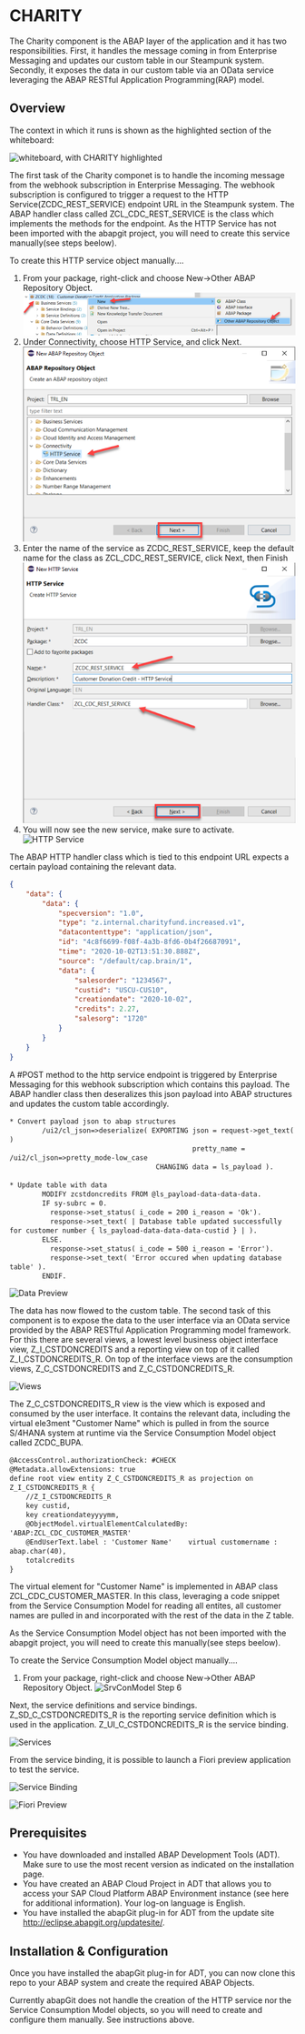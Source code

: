 # CHARITY

The Charity component is the ABAP layer of the application and it has two responsibilities. First, it handles the message coming in from Enterprise Messaging and updates our custom table in our Steampunk system.  Secondly, it exposes the data in our custom table via an OData service leveraging the ABAP RESTful Application Programming(RAP) model.

## Overview

The context in which it runs is shown as the highlighted section of the whiteboard:

![whiteboard, with CHARITY highlighted](./images/whiteboard-charity.jpg)

The first task of the Charity componet is to handle the incoming message from the webhook subscription in Enterprise Messaging. The webhook subscription is configured to trigger a request to the HTTP Service(ZCDC_REST_SERVICE) endpoint URL in the Steampunk system.  The ABAP handler class called ZCL_CDC_REST_SERVICE is the class which implements the methods for the endpoint.  As the HTTP Service has not been imported with the abapgit project, you will need to create this service manually(see steps beelow).

To create this HTTP service object manually....
1. From your package, right-click and choose New->Other ABAP Repository Object.
![HTTP Srv Step 1](./images/http_service_def_1_1.png)
2. Under Connectivity, choose HTTP Service, and click Next.
![HTTP Srv Step 2](./images/http_service_def_1_2.png)
3. Enter the name of the service as ZCDC_REST_SERVICE, keep the default name for the class as ZCL_CDC_REST_SERVICE, click Next, then Finish
![HTTP Srv Step 3](./images/http_service_def_1_3.png)
4. You will now see the new service, make sure to activate.
![HTTP Service](./images/httpservice.jpg)

The ABAP HTTP handler class which is tied to this endpoint URL expects a certain payload containing the relevant data. 

```json
{
    "data": {
        "data": {
            "specversion": "1.0",
            "type": "z.internal.charityfund.increased.v1",
            "datacontenttype": "application/json",
            "id": "4c8f6699-f08f-4a3b-8fd6-0b4f26687091",
            "time": "2020-10-02T13:51:30.888Z",
            "source": "/default/cap.brain/1",
            "data": {
                "salesorder": "1234567",
                "custid": "USCU-CUS10",
                "creationdate": "2020-10-02",
                "credits": 2.27,
                "salesorg": "1720"
            }
        }
    }
}

```
A #POST method to the http service endpoint is triggered by Enterprise Messaging for this webhook subscription which contains this payload. The ABAP handler class then deseralizes this json payload into ABAP structures and updates the custom table accordingly.

```abap
* Convert payload json to abap structures
        /ui2/cl_json=>deserialize( EXPORTING json = request->get_text(  )
                                             pretty_name = /ui2/cl_json=>pretty_mode-low_case
                                    CHANGING data = ls_payload ).

* Update table with data
        MODIFY zcstdoncredits FROM @ls_payload-data-data-data.
        IF sy-subrc = 0.
          response->set_status( i_code = 200 i_reason = 'Ok').
          response->set_text( | Database table updated successfully for customer number { ls_payload-data-data-data-custid } | ).
        ELSE.
          response->set_status( i_code = 500 i_reason = 'Error').
          response->set_text( 'Error occured when updating database table' ).
        ENDIF.
```


![Data Preview](./images/datapreview.jpg)

The data has now flowed to the custom table. The second task of this component is to expose the data to the user interface via an OData service provided by the ABAP RESTful Application Programming model framework. For this there are several views, a lowest level business object interface view, Z_I_CSTDONCREDITS and a reporting view on top of it called Z_I_CSTDONCREDITS_R.  On top of the interface views are the consumption views, Z_C_CSTDONCREDITS and Z_C_CSTDONCREDITS_R.  

![Views](./images/views.jpg)

The Z_C_CSTDONCREDITS_R view is the view which is exposed and consumed by the user interface. It contains the relevant data, including the virtual ele3ment "Customer Name" which is pulled in from the source S/4HANA system at runtime via the Service Consumption Model object called ZCDC_BUPA.

```@EndUserText.label: 'Customer Donation Credits - Reporting'
@AccessControl.authorizationCheck: #CHECK
@Metadata.allowExtensions: true
define root view entity Z_C_CSTDONCREDITS_R as projection on Z_I_CSTDONCREDITS_R {
    //Z_I_CSTDONCREDITS_R
    key custid,
    key creationdateyyyymm,
    @ObjectModel.virtualElementCalculatedBy: 'ABAP:ZCL_CDC_CUSTOMER_MASTER'
    @EndUserText.label : 'Customer Name'    virtual customername : abap.char(40),
    totalcredits
}
```

The virtual element for "Customer Name" is implemented in ABAP class ZCL_CDC_CUSTOMER_MASTER.  In this class, leveraging a code snippet from the Service Consumption Model for reading all entites, all customer names are pulled in and incorporated with the rest of the data in the Z table.

As the Service Consumption Model object has not been imported with the abapgit project, you will need to create this  manually(see steps beelow).

To create the Service Consumption Model object manually....
1. From your package, right-click and choose New->Other ABAP Repository Object.
![SrvConModel Step 6](./images/serviceconsumptionmodel.jpg)

Next, the service definitions and service bindings.  Z_SD_C_CSTDONCREDITS_R is the reporting service definition which is used in the application. Z_UI_C_CSTDONCREDITS_R is the service binding.

![Services](./images/services.jpg)

From the service binding, it is possible to launch a Fiori preview application to test the service.

![Service Binding](./images/bindingpreview.jpg)

![Fiori Preview](./images/fioripreview.jpg)

## Prerequisites

* You have downloaded and installed ABAP Development Tools (ADT). Make sure to use the most recent version as indicated on the installation page.
* You have created an ABAP Cloud Project in ADT that allows you to access your SAP Cloud Platform ABAP Environment instance (see here for additional information). Your log-on language is English.
* You have installed the abapGit plug-in for ADT from the update site http://eclipse.abapgit.org/updatesite/.

## Installation & Configuration

Once you have installed the abapGit plug-in for ADT, you can now clone this repo to your ABAP system and create the required ABAP Objects.  

Currently abapGit does not handle the creation of the HTTP service nor the Service Consumption Model objects, so you will need to create and configure them manually. See instructions above.




